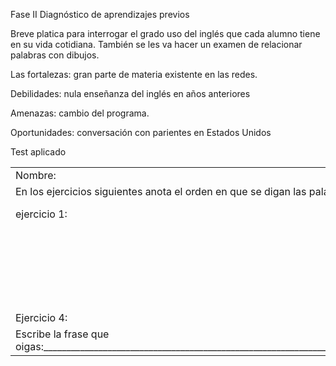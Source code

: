Fase II Diagnóstico de aprendizajes previos

Breve platica para interrogar el grado uso del inglés que cada alumno tiene en su vida cotidiana. También se les va hacer un examen de relacionar palabras con dibujos.

Las fortalezas: gran parte de materia existente en las redes.

Debilidades: nula enseñanza del inglés en años anteriores

Amenazas: cambio del programa.

Oportunidades: conversación con parientes en Estados Unidos

Test aplicado

|                                                                                                  |      |     |              |          |     |              |       |     |
| ------------------------------------------------------------------------------------------------ | ---- | --- | ------------ | -------- | --- | ------------ | ----- | --- |
| Nombre:                                                                                          |      |     |              |          |     |              |       |     |
| En los ejercicios siguientes anota el orden en que se digan las palabras                         |      |     |              |          |     |              |       |     |
| ejercicio 1:                                                                                     |      |     | Ejercicio 2: |          |     | Ejercicio 3: |       |     |
|                                                                                                  | map  |     |              | scissors |     |              | cup   |     |
|                                                                                                  | nose |     |              | whistle  |     |              | frame |     |
|                                                                                                  | bell |     |              | jewel    |     |              | leg   |     |
|                                                                                                  | plow |     |              | girl     |     |              | lip   |     |
|                                                                                                  | cat  |     |              | pot      |     |              | apple |     |
| Ejercicio 4:                                                                                     |      |     |              |          |     |              |       |     |
| Escribe la frase que oigas:_____________________________________________________________________ |      |     |              |          |     |              |       |     |